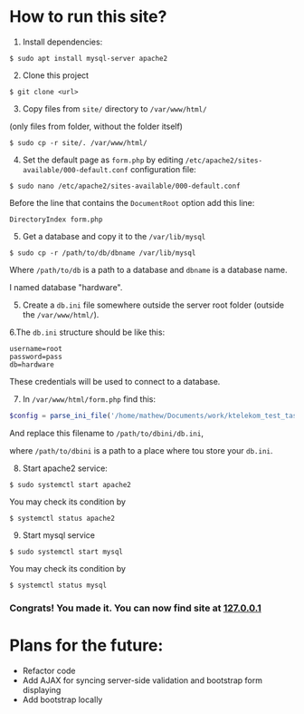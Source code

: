 # How to run this site?

1. Install dependencies:
```shell
$ sudo apt install mysql-server apache2
```
2. Clone this project
```shell
$ git clone <url>
```
3. Copy files from `site/` directory to `/var/www/html/`

(only files from folder, without the folder itself)
```shell
$ sudo cp -r site/. /var/www/html/
```
4. Set the default page as `form.php` by editing `/etc/apache2/sites-available/000-default.conf` configuration file:
```shell
$ sudo nano /etc/apache2/sites-available/000-default.conf
```
Before the line that contains the `DocumentRoot` option add this line:
```shell
DirectoryIndex form.php
```
5. Get a database and copy it to the `/var/lib/mysql`
```shell
$ sudo cp -r /path/to/db/dbname /var/lib/mysql
```
Where `/path/to/db` is a path to a database and `dbname` is a database name.

I named database "hardware".

5. Create a `db.ini` file somewhere outside the server root folder (outside the `/var/www/html/`).

6.The `db.ini` structure should be like this:
```
username=root
password=pass
db=hardware
```
These credentials will be used to connect to a database.

7. In `/var/www/html/form.php` find this:
```php
$config = parse_ini_file('/home/mathew/Documents/work/ktelekom_test_task/ktelekom-test/db.ini');
```
And replace this filename to `/path/to/dbini/db.ini`, 

where `/path/to/dbini` is a path to a place where tou store your `db.ini`.

8. Start apache2 service:
```shell
$ sudo systemctl start apache2
```
You may check its condition by
```shell
$ systemctl status apache2
```
9. Start mysql service
```shell
$ sudo systemctl start mysql
```
You may check its condition by
```shell
$ systemctl status mysql
```
### Congrats! You made it. You can now find site at [127.0.0.1](http://127.0.0.1)

# Plans for the future:
* Refactor code
* Add AJAX for syncing server-side validation and bootstrap form displaying
* Add bootstrap locally